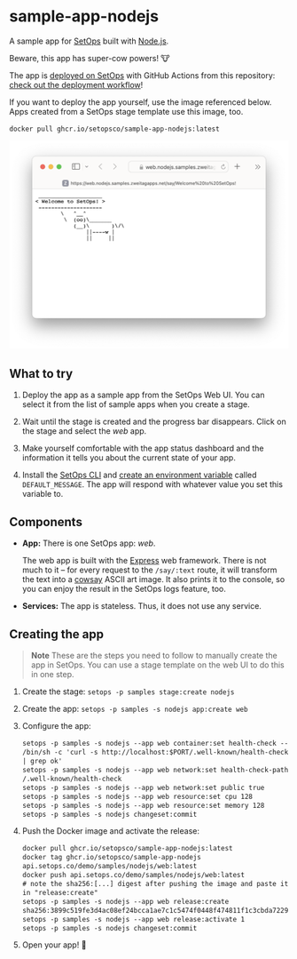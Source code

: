 # sample-app-nodejs

A sample app for [SetOps](https://setops.co) built with [Node.js](https://nodejs.dev).

Beware, this app has super-cow powers! :cow:

The app is [deployed on SetOps](https://web.nodejs.samples.zweitagapps.net) with GitHub Actions from this repository: [check out the deployment workflow](.github/workflows/deploy.yml)!

If you want to deploy the app yourself, use the image referenced below. Apps created from a SetOps stage template use this image, too.

```
docker pull ghcr.io/setopsco/sample-app-nodejs:latest
```

![sample-app-nodejs browser screenshot](docs/screenshot.png)

## What to try

1. Deploy the app as a sample app from the SetOps Web UI. You can select it from the list of sample apps when you create a stage.

1. Wait until the stage is created and the progress bar disappears. Click on the stage and select the *web* app.

1. Make yourself comfortable with the app status dashboard and the information it tells you about the current state of your app.

1. Install the [SetOps CLI](https://docs.setops.co/latest/user/installation/) and [create an environment variable](https://docs.setops.co/latest/user/configuration/apps/#set-an-environment-variable) called `DEFAULT_MESSAGE`. The app will respond with whatever value you set this variable to.

## Components

* **App:** There is one SetOps app: *web*.

  The web app is built with the [Express](https://expressjs.com) web framework. There is not much to it – for every request to the
  `/say/:text` route, it will transform the text into a [cowsay](https://github.com/piuccio/cowsay) ASCII art image. It also prints it to the console,
  so you can enjoy the result in the SetOps logs feature, too.

* **Services:** The app is stateless. Thus, it does not use any service.

## Creating the app

> **Note**
> These are the steps you need to follow to manually create the app in SetOps. You can use a stage template on the web UI to do this in one step.

1. Create the stage: `setops -p samples stage:create nodejs`

1. Create the app: `setops -p samples -s nodejs app:create web`

1. Configure the app:

   ```
   setops -p samples -s nodejs --app web container:set health-check -- /bin/sh -c 'curl -s http://localhost:$PORT/.well-known/health-check | grep ok'
   setops -p samples -s nodejs --app web network:set health-check-path /.well-known/health-check
   setops -p samples -s nodejs --app web network:set public true
   setops -p samples -s nodejs --app web resource:set cpu 128
   setops -p samples -s nodejs --app web resource:set memory 128
   setops -p samples -s nodejs changeset:commit
   ```

1. Push the Docker image and activate the release:

   ```
   docker pull ghcr.io/setopsco/sample-app-nodejs:latest
   docker tag ghcr.io/setopsco/sample-app-nodejs api.setops.co/demo/samples/nodejs/web:latest
   docker push api.setops.co/demo/samples/nodejs/web:latest
   # note the sha256:[...] digest after pushing the image and paste it in "release:create"
   setops -p samples -s nodejs --app web release:create sha256:3899c519fe3d4ac08ef24bcca1ae7c1c5474f0448f474811f1c3cbda7229a0e4
   setops -p samples -s nodejs --app web release:activate 1
   setops -p samples -s nodejs changeset:commit
   ```

1. Open your app! :tada:
